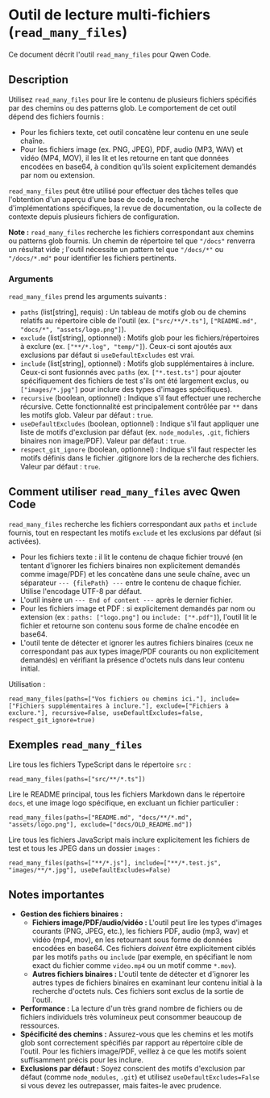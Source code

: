 # Outil de lecture multi-fichiers (`read_many_files`)

Ce document décrit l'outil `read_many_files` pour Qwen Code.

## Description

Utilisez `read_many_files` pour lire le contenu de plusieurs fichiers spécifiés par des chemins ou des patterns glob. Le comportement de cet outil dépend des fichiers fournis :

- Pour les fichiers texte, cet outil concatène leur contenu en une seule chaîne.
- Pour les fichiers image (ex. PNG, JPEG), PDF, audio (MP3, WAV) et vidéo (MP4, MOV), il les lit et les retourne en tant que données encodées en base64, à condition qu'ils soient explicitement demandés par nom ou extension.

`read_many_files` peut être utilisé pour effectuer des tâches telles que l'obtention d'un aperçu d'une base de code, la recherche d'implémentations spécifiques, la revue de documentation, ou la collecte de contexte depuis plusieurs fichiers de configuration.

**Note :** `read_many_files` recherche les fichiers correspondant aux chemins ou patterns glob fournis. Un chemin de répertoire tel que `"/docs"` renverra un résultat vide ; l'outil nécessite un pattern tel que `"/docs/*"` ou `"/docs/*.md"` pour identifier les fichiers pertinents.

### Arguments

`read_many_files` prend les arguments suivants :

- `paths` (list[string], requis) : Un tableau de motifs glob ou de chemins relatifs au répertoire cible de l'outil (ex. `["src/**/*.ts"]`, `["README.md", "docs/*", "assets/logo.png"]`).
- `exclude` (list[string], optionnel) : Motifs glob pour les fichiers/répertoires à exclure (ex. `["**/*.log", "temp/"]`). Ceux-ci sont ajoutés aux exclusions par défaut si `useDefaultExcludes` est vrai.
- `include` (list[string], optionnel) : Motifs glob supplémentaires à inclure. Ceux-ci sont fusionnés avec `paths` (ex. `["*.test.ts"]` pour ajouter spécifiquement des fichiers de test s'ils ont été largement exclus, ou `["images/*.jpg"]` pour inclure des types d'images spécifiques).
- `recursive` (boolean, optionnel) : Indique s'il faut effectuer une recherche récursive. Cette fonctionnalité est principalement contrôlée par `**` dans les motifs glob. Valeur par défaut : `true`.
- `useDefaultExcludes` (boolean, optionnel) : Indique s'il faut appliquer une liste de motifs d'exclusion par défaut (ex. `node_modules`, `.git`, fichiers binaires non image/PDF). Valeur par défaut : `true`.
- `respect_git_ignore` (boolean, optionnel) : Indique s'il faut respecter les motifs définis dans le fichier .gitignore lors de la recherche des fichiers. Valeur par défaut : `true`.

## Comment utiliser `read_many_files` avec Qwen Code

`read_many_files` recherche les fichiers correspondant aux `paths` et `include` fournis, tout en respectant les motifs `exclude` et les exclusions par défaut (si activées).

- Pour les fichiers texte : il lit le contenu de chaque fichier trouvé (en tentant d'ignorer les fichiers binaires non explicitement demandés comme image/PDF) et les concatène dans une seule chaîne, avec un séparateur `--- {filePath} ---` entre le contenu de chaque fichier. Utilise l'encodage UTF-8 par défaut.
- L'outil insère un `--- End of content ---` après le dernier fichier.
- Pour les fichiers image et PDF : si explicitement demandés par nom ou extension (ex : `paths: ["logo.png"]` ou `include: ["*.pdf"]`), l'outil lit le fichier et retourne son contenu sous forme de chaîne encodée en base64.
- L'outil tente de détecter et ignorer les autres fichiers binaires (ceux ne correspondant pas aux types image/PDF courants ou non explicitement demandés) en vérifiant la présence d'octets nuls dans leur contenu initial.

Utilisation :

```
read_many_files(paths=["Vos fichiers ou chemins ici."], include=["Fichiers supplémentaires à inclure."], exclude=["Fichiers à exclure."], recursive=False, useDefaultExcludes=false, respect_git_ignore=true)
```

## Exemples `read_many_files`

Lire tous les fichiers TypeScript dans le répertoire `src` :

```
read_many_files(paths=["src/**/*.ts"])
```

Lire le README principal, tous les fichiers Markdown dans le répertoire `docs`, et une image logo spécifique, en excluant un fichier particulier :

```
read_many_files(paths=["README.md", "docs/**/*.md", "assets/logo.png"], exclude=["docs/OLD_README.md"])
```

Lire tous les fichiers JavaScript mais inclure explicitement les fichiers de test et tous les JPEG dans un dossier `images` :

```
read_many_files(paths=["**/*.js"], include=["**/*.test.js", "images/**/*.jpg"], useDefaultExcludes=False)
```

## Notes importantes

- **Gestion des fichiers binaires :**
  - **Fichiers image/PDF/audio/vidéo :** L'outil peut lire les types d'images courants (PNG, JPEG, etc.), les fichiers PDF, audio (mp3, wav) et vidéo (mp4, mov), en les retournant sous forme de données encodées en base64. Ces fichiers _doivent_ être explicitement ciblés par les motifs `paths` ou `include` (par exemple, en spécifiant le nom exact du fichier comme `video.mp4` ou un motif comme `*.mov`).
  - **Autres fichiers binaires :** L'outil tente de détecter et d'ignorer les autres types de fichiers binaires en examinant leur contenu initial à la recherche d'octets nuls. Ces fichiers sont exclus de la sortie de l'outil.
- **Performance :** La lecture d'un très grand nombre de fichiers ou de fichiers individuels très volumineux peut consommer beaucoup de ressources.
- **Spécificité des chemins :** Assurez-vous que les chemins et les motifs glob sont correctement spécifiés par rapport au répertoire cible de l'outil. Pour les fichiers image/PDF, veillez à ce que les motifs soient suffisamment précis pour les inclure.
- **Exclusions par défaut :** Soyez conscient des motifs d'exclusion par défaut (comme `node_modules`, `.git`) et utilisez `useDefaultExcludes=False` si vous devez les outrepasser, mais faites-le avec prudence.
